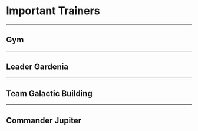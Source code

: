 # Important Trainers

---

## Gym

---

## Leader Gardenia


---

## Team Galactic Building

---

## Commander Jupiter

